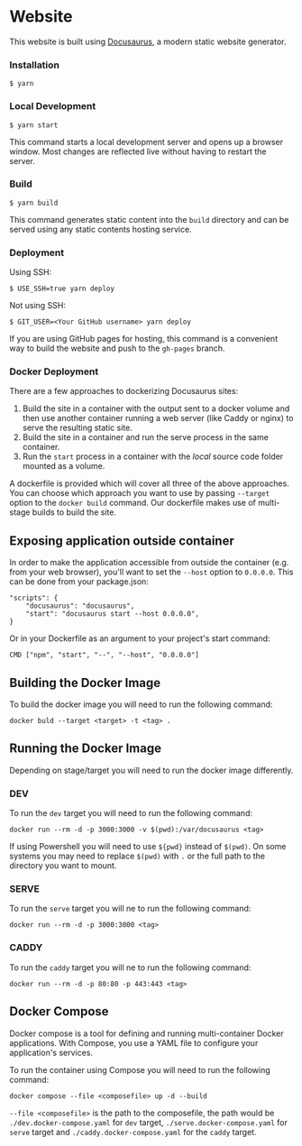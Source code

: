 # Website

This website is built using [Docusaurus](https://docusaurus.io/), a modern static website generator.

### Installation

```
$ yarn
```

### Local Development

```
$ yarn start
```

This command starts a local development server and opens up a browser window. Most changes are reflected live without having to restart the server.

### Build

```
$ yarn build
```

This command generates static content into the `build` directory and can be served using any static contents hosting service.

### Deployment

Using SSH:

```
$ USE_SSH=true yarn deploy
```

Not using SSH:

```
$ GIT_USER=<Your GitHub username> yarn deploy
```

If you are using GitHub pages for hosting, this command is a convenient way to build the website and push to the `gh-pages` branch.

### Docker Deployment

There are a few approaches to dockerizing Docusaurus sites:
1. Build the site in a container with the output sent to a docker volume and then use another container running a web server (like Caddy or nginx) to serve the resulting static site.
2. Build the site in a container and run the serve process in the same container.
3. Run the `start` process in a container with the *local* source code folder mounted as a volume.

A dockerfile is provided which will cover all three of the above approaches. You can choose which approach you want to use by passing `--target` option to the `docker build` command. Our dockerfile makes use of multi-stage builds to build the site.

## Exposing application outside container
In order to make the application accessible from outside the container (e.g. from your web browser), you'll want to set the `--host` option to `0.0.0.0`. This can be done from your package.json:

```
"scripts": {
    "docusaurus": "docusaurus",
    "start": "docusaurus start --host 0.0.0.0",
}
```

Or in your Dockerfile as an argument to your project's start command:

```
CMD ["npm", "start", "--", "--host", "0.0.0.0"]
```

## Building the Docker Image
To build the docker image you will need to run the following command:
```
docker buld --target <target> -t <tag> .
```

## Running the Docker Image
Depending on stage/target you will need to run the docker image differently.
### DEV
To run the `dev` target you will need to run the following command:
```
docker run --rm -d -p 3000:3000 -v $(pwd):/var/docusaurus <tag>
```
If using Powershell you will need to use `${pwd}` instead of `$(pwd)`. On some systems you may need to replace `$(pwd)` with `.` or the full path to the directory you want to mount.

### SERVE
To run the `serve` target you will ne to run the following command:
```
docker run --rm -d -p 3000:3000 <tag>
```

### CADDY
To run the `caddy` target you will ne to run the following command:
```
docker run --rm -d -p 80:80 -p 443:443 <tag>
```

## Docker Compose
Docker compose is a tool for defining and running multi-container Docker applications. With Compose, you use a YAML file to configure your application's services.

To run the container using Compose you will need to run the following command:
```
docker compose --file <composefile> up -d --build
```
`--file <composefile>` is the path to the composefile, the path would be `./dev.docker-compose.yaml` for `dev` target, `./serve.docker-compose.yaml` for `serve` target and `./caddy.docker-compose.yaml` for the `caddy` target.
